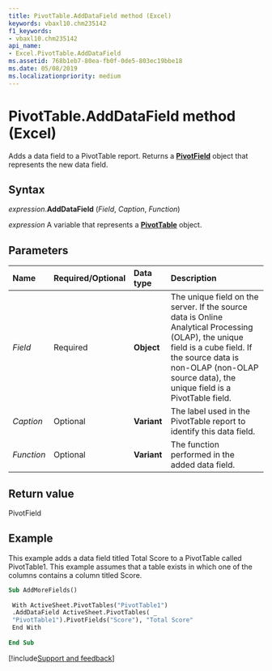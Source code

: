 ```yaml
---
title: PivotTable.AddDataField method (Excel)
keywords: vbaxl10.chm235142
f1_keywords:
- vbaxl10.chm235142
api_name:
- Excel.PivotTable.AddDataField
ms.assetid: 768b1eb7-80ea-fb0f-0de5-803ec19bbe18
ms.date: 05/08/2019
ms.localizationpriority: medium
---
```



# PivotTable.AddDataField method (Excel)

Adds a data field to a PivotTable report. Returns a **[PivotField](Excel.PivotField.md)** object that represents the new data field.


## Syntax

_expression_.**AddDataField** (_Field_, _Caption_, _Function_)

_expression_ A variable that represents a **[PivotTable](Excel.PivotTable.md)** object.


## Parameters

|Name|Required/Optional|Data type|Description|
|:-----|:-----|:-----|:-----|
| _Field_|Required| **Object**|The unique field on the server. If the source data is Online Analytical Processing (OLAP), the unique field is a cube field. If the source data is non-OLAP (non-OLAP source data), the unique field is a PivotTable field.|
| _Caption_|Optional| **Variant**|The label used in the PivotTable report to identify this data field.|
| _Function_|Optional| **Variant**|The function performed in the added data field.|

## Return value

PivotField


## Example

This example adds a data field titled Total Score to a PivotTable called PivotTable1. This example assumes that a table exists in which one of the columns contains a column titled Score.

```vb
Sub AddMoreFields() 
 
 With ActiveSheet.PivotTables("PivotTable1") 
 .AddDataField ActiveSheet.PivotTables( _ 
 "PivotTable1").PivotFields("Score"), "Total Score" 
 End With 
 
End Sub
```




[!include[Support and feedback](~/includes/feedback-boilerplate.md)]
